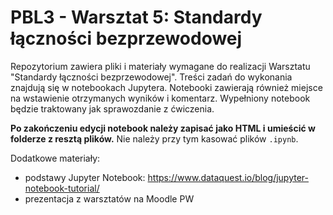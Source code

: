 # PBL3 - Warsztat 5: Standardy łączności bezprzewodowej 
Repozytorium zawiera pliki i materiały wymagane do realizacji Warsztatu "Standardy łączności bezprzewodowej". Treści zadań do wykonania znajdują się w notebookach Jupytera. Notebooki zawierają również miejsce na wstawienie otrzymanych wyników i komentarz. Wypełniony notebook będzie traktowany jak sprawozdanie z ćwiczenia.

**Po zakończeniu edycji notebook należy zapisać jako HTML i umieścić w folderze z resztą plików.** Nie należy przy tym kasować plików `.ipynb`.


Dodatkowe materiały:
- podstawy Jupyter Notebook: https://www.dataquest.io/blog/jupyter-notebook-tutorial/
- prezentacja z warsztatów na Moodle PW
